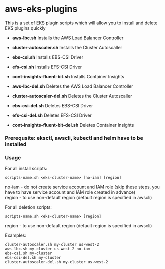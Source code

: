 # aws-eks-plugins
This is a set of EKS plugin scripts which will allow you to install and delete EKS plugins quickly

- **aws-lbc.sh** Installs the AWS Load Balancer Controller
- **cluster-autoscaler.sh** Installs the Cluster Autoscaller
- **ebs-csi.sh** Installs EBS-CSI Driver
- **efs-csi.sh** Installs EFS-CSI Driver
- **cont-insights-fluent-bit.sh** Installs Container Insights

- **aws-lbc-del.sh** Deletes the AWS Load Balancer Controller
- **cluster-autoscaler-del.sh** Deletes the Cluster Autoscaller
- **ebs-csi-del.sh** Deletes EBS-CSI Driver
- **efs-csi-del.sh** Deletes EFS-CSI Driver
- **cont-insights-fluent-bit-del.sh** Deletes Container Insights

### Prerequsite: eksctl, awscli, kubectl and helm have to be installed

### Usage

For all install scripts:<br>
```
scripts-name.sh <eks-cluster-name> [no-iam] [region]
```
no-iam - do not create service account and IAM role (skip these steps, you have to have service account and IAM role created in advance)<br>
region - to use non-default region (default region is specified in awscli)

For all deletion scripts:<br>
```
scripts-name.sh <eks-cluster-name> [region]
```
region - to use non-default region (default region is specified in awscli)

Examples:
```
cluster-autoscaler.sh my-cluster us-west-2
aws-lbc.sh my-cluster us-west-2 no-iam
ebs-csi.sh my-cluster
ebs-csi-del.sh my-cluster
cluster-autoscaler-del.sh my-cluster us-west-2
```
